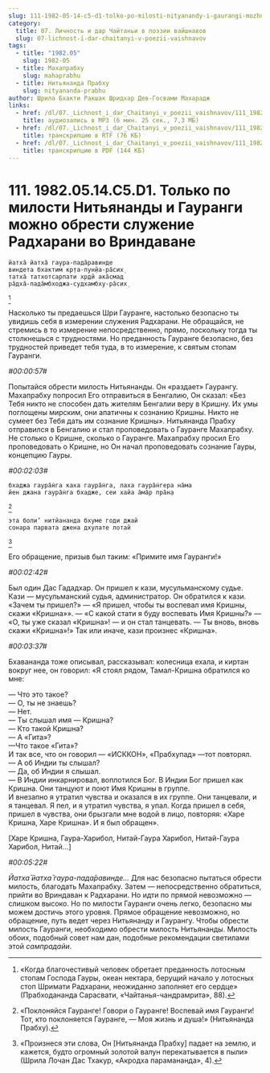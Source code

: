 ```yaml
---
slug: 111-1982-05-14-c5-d1-tolko-po-milosti-nityanandy-i-gaurangi-mozhno-obresti-sluzhenie-radharani-vo-vrindavane
category:
  title: 07. Личность и дар Чайтаньи в поэзии вайшнавов
  slug: 07-lichnost-i-dar-chaitanyi-v-poezii-vaishnavov
tags:
  - title: "1982.05"
    slug: 1982-05
  - title: Махапрабху
    slug: mahaprabhu
  - title: Нитьянанда Прабху
    slug: nityananda-prabhu
author: Шрила Бхакти Ракшак Шридхар Дев-Госвами Махарадж
links:
  - href: /dl/07._Lichnost_i_dar_Chaitanyi_v_poezii_vaishnavov/111_1982.05.14.C5.D1_SridharMj_Tolko_po_milosti_Nitjanandy_i_Gaurangi_mozhno_obresti_sluzhenie_Radharani_vo_Vrindavane.mp3
    title: аудиозапись в MP3 (6 мин. 25 сек., 7,3 МБ)
  - href: /dl/07._Lichnost_i_dar_Chaitanyi_v_poezii_vaishnavov/111_1982.05.14.C5.D1_SridharMj_Tolko_po_milosti_Nitjanandy_i_Gaurangi_mozhno_obresti_sluzhenie_Radharani_vo_Vrindavane.rtf
    title: транскрипцию в RTF (76 КБ)
  - href: /dl/07._Lichnost_i_dar_Chaitanyi_v_poezii_vaishnavov/111_1982.05.14.C5.D1_SridharMj_Tolko_po_milosti_Nitjanandy_i_Gaurangi_mozhno_obresti_sluzhenie_Radharani_vo_Vrindavane.pdf
    title: транскрипцию в PDF (144 КБ)
---
```


# 111. 1982.05.14.C5.D1. Только по милости Нитьянанды и Гауранги можно обрести служение Радхарани во Вриндаване

    йатха̄ йатха̄ гаура-пада̄равинде
    виндета бхактим̇ кр̣та-пун̣йа-ра̄сих̣
    татха̄ татхотсарпати хр̣дй ака̄смад
    ра̄дха̄-пада̄мбходжа-судхамбху-ра̄сих̣
[^_ftn1]

Насколько ты предаешься Шри Гауранге, настолько безопасно ты увидишь себя в измерении служения Радхарани. Не обращайся, не стремись в то измерение непосредственно, прямо, поскольку тогда ты столкнешься с трудностями. Но преданность Гауранге безопасно, без трудностей приведет тебя туда, в то измерение, к святым стопам Гауранги.

*#00:00:57#*

Попытайся обрести милость Нитьянанды. Он «раздает» Гаурангу. Махапрабху попросил Его отправиться в Бенгалию, Он сказал: «Без Тебя никто не способен дать жителям Бенгалии веру в Кришну. Их умы поглощены мирским, они апатичны к сознанию Кришны. Никто не сумеет без Тебя дать им сознание Кришны». Нитьянанда Прабху отправился в Бенгалию и стал проповедовать о Гауранге Махапрабху. Не столько о Кришне, сколько о Гауранге. Махапрабху просил Его проповедовать о Кришне, но Он начал проповедовать сознание Гауры, концепцию Гауры.

*#00:02:03#*

    бхаджа гаура̄н̇га каха гаура̄н̇га, лаха гаура̄н̇гера на̄ма
    йен джана гаура̄н̇га бхадже, сеи хайа а̄ма̄р пра̄н̣а
[^_ftn2]

    эта боли’ нитйананда бхуме годи джай
    сонара парвата джена дхулате лотай
[^_ftn3]

Его обращение, призыв был таким: «Примите имя Гауранги!»

*#00:02:42#*

Был один Дас Гададхар. Он пришел к кази, мусульманскому судье. Кази — мусульманский судья, администратор. Он обратился к кази. «Зачем ты пришел?» — «Я пришел, чтобы ты воспевал имя Кришны, скажи «Кришна»». — «С какой стати я буду воспевать Имя Кришны?» — «О, ты уже сказал «Кришна»! — и он стал танцевать. — Ты вновь, вновь скажи «Кришна»!» Так или иначе, кази произнес «Кришна».

*#00:03:37#*

Бхавананда тоже описывал, рассказывал: колесница ехала, и киртан вокруг нее, он говорил: «Я стоял рядом, Тамал-Кришна обратился ко мне:

— Что это такое?\
— О, ты не знаешь?\
— Нет.\
— Ты слышал имя — Кришна?\
— Кто такой Кришна?\
— А «Гита»?\
—Что такое «Гита»?\
И так все, что он говорил — «ИСККОН», «Прабхупад» —тот повторял.\
— А об Индии ты слышал?\
— Да, об Индии я слышал.\
— В Индии инкарнировал, воплотился Бог. В Индии Бог пришел как Кришна. Они танцуют и поют Имя Кришны в группе.\
И внезапно я утратил чувства и оказался в их группе. Они танцевали, и я танцевал. Я пел, и я утратил чувства, я упал. Когда пришел в себя, пришел в чувства, они брызгали мне водой в лицо, повторяя: «Харе Кришна, Харе Кришна». И я был обращен».

[Харе Кришна, Гаура-Харибол, Нитай-Гаура Харибол, Нитай-Гаура Харибол, Нитай…]

*#00:05:22#*

*Йатха̄ йатха̄ гаура-пада̄равинде…* Для нас безопасно пытаться обрести милость, благодать Махапрабху. Затем — непосредственно обратиться, прийти во Вриндаван к Радхарани. Но идти по прямой невозможно — слишком высоко. Но по милости Гауранги очень легко, безопасно мы можем достичь этого уровня. Прямое обращение невозможно, но обращение, путь ведет через Нитьянанду и Гаурангу. Чтобы обрести милость Гауранги, необходимо обрести милость Нитьянанды. Милость обоих, подобный совет нам дан, подобные рекомендации светилами этой *сампрадайи*.



[^_ftn1]: «Когда благочестивый человек обретает преданность лотосным стопам Господа Гауры, океан нектара, берущий начало у лотосных стоп Шримати Радхарани, неожиданно заполняет его сердце» (Прабходананда Сарасвати, «Чайтанья-чандрамрита», 88).

[^_ftn2]: «Поклоняйся Гауранге! Говори о Гауранге! Воспевай имя Гауранги! Тот, кто поклоняется Гауранге, — Моя жизнь и душа!» (Нитьянанда Прабху).

[^_ftn3]: «Произнеся эти слова, Он [Нитьянанда Прабху] падает на землю, и кажется, будто огромный золотой валун перекатывается в пыли» (Шрила Лочан Дас Тхакур, «Акродха парамананда», 4).

